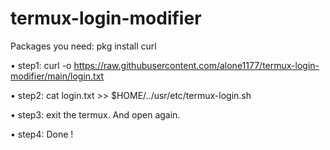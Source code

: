 # termux-login-modifier

Packages you need:
     pkg install curl

• step1:
    curl -o https://raw.githubusercontent.com/alone1177/termux-login-modifier/main/login.txt

• step2:
    cat login.txt >> $HOME/../usr/etc/termux-login.sh

• step3:
    exit the termux. And open again.

• step4:
    Done !
